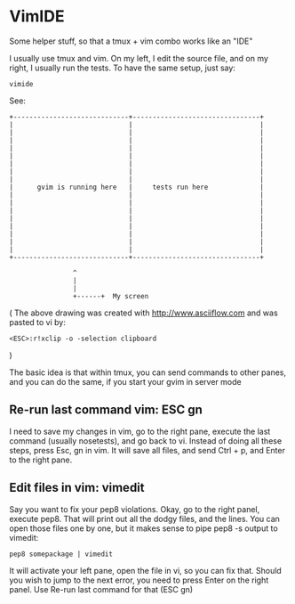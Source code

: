 VimIDE
======
Some helper stuff, so that a tmux + vim combo works like an "IDE"

I usually use tmux and vim. On my left, I edit the source file, and on my
right, I usually run the tests. To have the same setup, just say:

    vimide

See:

    +-----------------------------+--------------------------------+
    |                             |                                |
    |                             |                                |
    |                             |                                |
    |                             |                                |
    |                             |                                |
    |                             |                                |
    |                             |                                |
    |                             |                                |
    |      gvim is running here   |     tests run here             |
    |                             |                                |
    |                             |                                |
    |                             |                                |
    |                             |                                |
    |                             |                                |
    |                             |                                |
    |                             |                                |
    |                             |                                |
    +-----------------------------+--------------------------------+

                    ^
                    |
                    |
                    +------+  My screen


(
The above drawing was created with http://www.asciiflow.com and was pasted
to vi by:

    <ESC>:r!xclip -o -selection clipboard

)

The basic idea is that within tmux, you can send commands to other panes,
and you can do the same, if you start your gvim in server mode


Re-run last command vim: ESC gn
-------------------------------
I need to save my changes in vim, go to the right pane, execute the last
command (usually nosetests), and go back to vi. Instead of doing all these
steps, press Esc, gn in vim. It will save all files, and send Ctrl + p, and
Enter to the right pane.

Edit files in vim: vimedit
--------------------------
Say you want to fix your pep8 violations. Okay, go to the right panel, execute
pep8. That will print out all the dodgy files, and the lines. You can open
those files one by one, but it makes sense to pipe pep8 -s output to vimedit:

    pep8 somepackage | vimedit

It will activate your left pane, open the file in vi, so you can fix that.
Should you wish to jump to the next error, you need to press Enter on the right
panel. Use Re-run last command for that (ESC gn)
